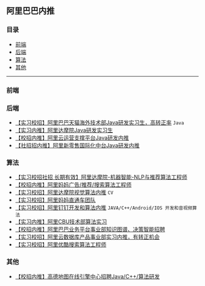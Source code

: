 ## 阿里巴巴内推

### 目录

- [前端](#前端)
- [后端](#后端)
- [算法](#算法)
- [其他](其他)

------

### 前端



### 后端

- [【实习校招】阿里巴巴天猫海外技术部Java研发实习生，高转正率](jobs/18.md) `Java`
-  [【实习内推】阿里达摩院Java研发实习生](jobs/3.md)
-  [【校招内推】阿里云运营支撑平台Java研发内推](jobs/8.md)
-  [【社招招内推】阿里新零售国际化中台Java研发内推](jobs/30.md)

### 算法
- [【实习校招社招 长期有效】阿里达摩院-机器智能-NLP与推荐算法工程师](jobs/19.md)
- [【校招内推】阿里妈妈广告/推荐/搜索算法工程师](jobs/7.md)
- [【实习校招】阿里达摩院视觉算法内推](https://mp.weixin.qq.com/s/tFLRSN_cPPQgQHadiQdTvw) `CV`
- [【实习校招】阿里妈妈直通车团队](https://mp.weixin.qq.com/s/e9nzIJC3566uiCSLMx75fg) 
- [【实习校招】阿里钉钉开发和算法内推](https://mp.weixin.qq.com/s/gNrLZcdKejbkV6HOH4eYJw) `JAVA/C++/Android/IOS 开发和音视频算法`
- [【实习内推】阿里CBU技术部算法实习](https://mp.weixin.qq.com/s/b3uXWTAVej8KiQfXM8HxXg)
- [【校招内推】阿里巴巴业务平台事业部知识图谱、决策智能招聘](https://mp.weixin.qq.com/s/yJQZI-LyGLNJSfRCl_vvRg)
- [【实习校招】阿里云数据库产品事业部实习内推，有转正机会](jobs/1.md)
- [【实习校招】阿里优酷搜索算法工程师](jobs/12.md)

### 其他

- [【校招内推】高德地图在线引擎中心招聘Java/C++/算法研发](jobs/21.md)

